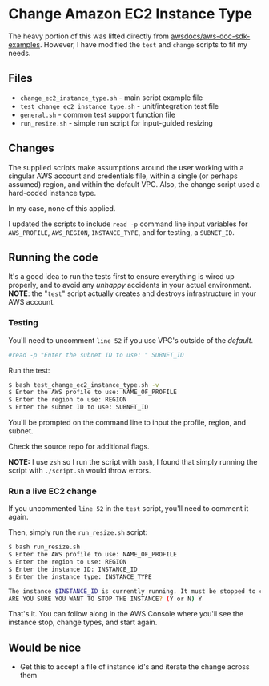 # Change Amazon EC2 Instance Type

The heavy portion of this was lifted directly from [awsdocs/aws-doc-sdk-examples](https://github.com/awsdocs/aws-doc-sdk-examples/tree/main/aws-cli/bash-linux/ec2). However, I have modified the `test` and `change` scripts to fit my needs.

## Files
  * `change_ec2_instance_type.sh` - main script example file
  * `test_change_ec2_instance_type.sh` - unit/integration test file
  * `general.sh` - common test support function file
  * `run_resize.sh` - simple run script for input-guided resizing

## Changes

The supplied scripts make assumptions around the user working with a singular AWS account and credentials file, within a single (or perhaps assumed) region, and within the default VPC. Also, the change script used a hard-coded instance type.

In my case, none of this applied.

I updated the scripts to include `read -p` command line input variables for `AWS_PROFILE`, `AWS_REGION`, `INSTANCE_TYPE`, and for testing, a `SUBNET_ID`.


## Running the code

It's a good idea to run the tests first to ensure everything is wired up properly, and to avoid any _unhappy_ accidents in your actual environment. **NOTE**: the "`test`" script actually creates and destroys infrastructure in your AWS account.

### Testing

You'll need to uncomment `line 52` if you use VPC's outside of the _default_.

```bash
#read -p "Enter the subnet ID to use: " SUBNET_ID
```

Run the test:
```bash
$ bash test_change_ec2_instance_type.sh -v
$ Enter the AWS profile to use: NAME_OF_PROFILE
$ Enter the region to use: REGION
$ Enter the subnet ID to use: SUBNET_ID
```
You'll be prompted on the command line to input the profile, region, and subnet.

Check the source repo for additional flags.

**NOTE:** I use `zsh` so I run the script with `bash`, I found that simply running the script with `./script.sh` would throw errors.

### Run a live EC2 change

If you uncommented `line 52` in the `test` script, you'll need to comment it again.

Then, simply run the `run_resize.sh` script:
```bash
$ bash run_resize.sh
$ Enter the AWS profile to use: NAME_OF_PROFILE
$ Enter the region to use: REGION
$ Enter the instance ID: INSTANCE_ID
$ Enter the instance type: INSTANCE_TYPE

The instance $INSTANCE_ID is currently running. It must be stopped to change the type.
ARE YOU SURE YOU WANT TO STOP THE INSTANCE? (Y or N) Y
```

That's it. You can follow along in the AWS Console where you'll see the instance stop, change types, and start again.

## Would be nice

* Get this to accept a file of instance id's and iterate the change across them

